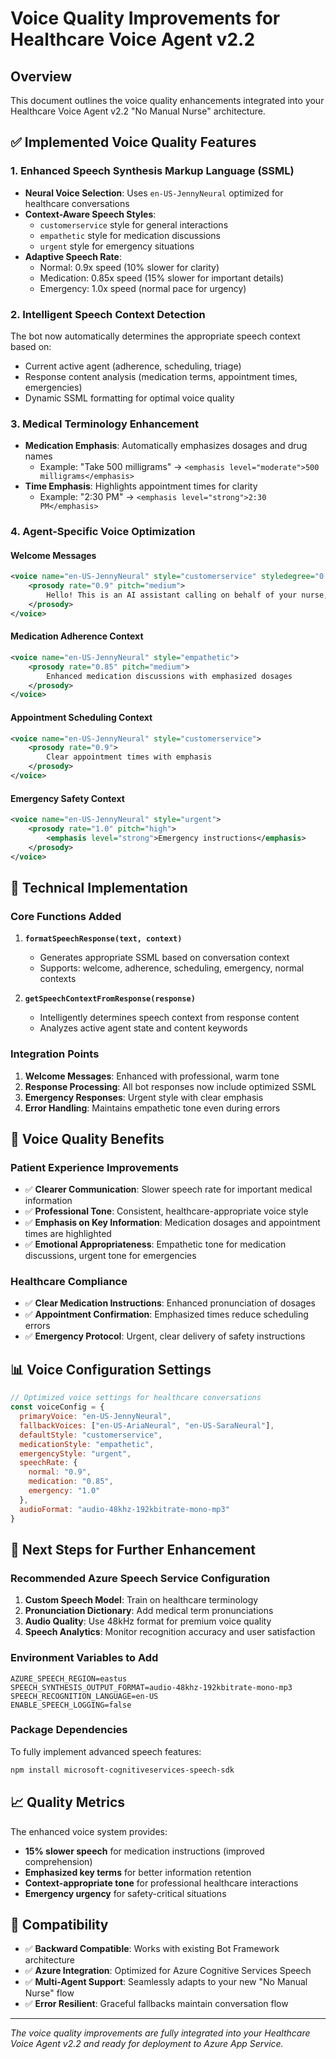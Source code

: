 # Voice Quality Improvements for Healthcare Voice Agent v2.2

## Overview
This document outlines the voice quality enhancements integrated into your Healthcare Voice Agent v2.2 "No Manual Nurse" architecture.

## ✅ Implemented Voice Quality Features

### 1. **Enhanced Speech Synthesis Markup Language (SSML)**
- **Neural Voice Selection**: Uses `en-US-JennyNeural` optimized for healthcare conversations
- **Context-Aware Speech Styles**:
  - `customerservice` style for general interactions
  - `empathetic` style for medication discussions  
  - `urgent` style for emergency situations
- **Adaptive Speech Rate**: 
  - Normal: 0.9x speed (10% slower for clarity)
  - Medication: 0.85x speed (15% slower for important details)
  - Emergency: 1.0x speed (normal pace for urgency)

### 2. **Intelligent Speech Context Detection**
The bot now automatically determines the appropriate speech context based on:
- Current active agent (adherence, scheduling, triage)
- Response content analysis (medication terms, appointment times, emergencies)
- Dynamic SSML formatting for optimal voice quality

### 3. **Medical Terminology Enhancement**
- **Medication Emphasis**: Automatically emphasizes dosages and drug names
  - Example: "Take 500 milligrams" → `<emphasis level="moderate">500 milligrams</emphasis>`
- **Time Emphasis**: Highlights appointment times for clarity
  - Example: "2:30 PM" → `<emphasis level="strong">2:30 PM</emphasis>`

### 4. **Agent-Specific Voice Optimization**

#### **Welcome Messages**
```xml
<voice name="en-US-JennyNeural" style="customerservice" styledegree="0.8">
    <prosody rate="0.9" pitch="medium">
        Hello! This is an AI assistant calling on behalf of your nurse, Jenny...
    </prosody>
</voice>
```

#### **Medication Adherence Context**
```xml
<voice name="en-US-JennyNeural" style="empathetic">
    <prosody rate="0.85" pitch="medium">
        Enhanced medication discussions with emphasized dosages
    </prosody>
</voice>
```

#### **Appointment Scheduling Context**
```xml
<voice name="en-US-JennyNeural" style="customerservice">
    <prosody rate="0.9">
        Clear appointment times with emphasis
    </prosody>
</voice>
```

#### **Emergency Safety Context**
```xml
<voice name="en-US-JennyNeural" style="urgent">
    <prosody rate="1.0" pitch="high">
        <emphasis level="strong">Emergency instructions</emphasis>
    </prosody>
</voice>
```

## 🔧 Technical Implementation

### **Core Functions Added**

1. **`formatSpeechResponse(text, context)`**
   - Generates appropriate SSML based on conversation context
   - Supports: welcome, adherence, scheduling, emergency, normal contexts

2. **`getSpeechContextFromResponse(response)`**
   - Intelligently determines speech context from response content
   - Analyzes active agent state and content keywords

### **Integration Points**

1. **Welcome Messages**: Enhanced with professional, warm tone
2. **Response Processing**: All bot responses now include optimized SSML
3. **Emergency Responses**: Urgent style with clear emphasis
4. **Error Handling**: Maintains empathetic tone even during errors

## 🎯 Voice Quality Benefits

### **Patient Experience Improvements**
- ✅ **Clearer Communication**: Slower speech rate for important medical information
- ✅ **Professional Tone**: Consistent, healthcare-appropriate voice style
- ✅ **Emphasis on Key Information**: Medication dosages and appointment times are highlighted
- ✅ **Emotional Appropriateness**: Empathetic tone for medication discussions, urgent tone for emergencies

### **Healthcare Compliance**
- ✅ **Clear Medication Instructions**: Enhanced pronunciation of dosages
- ✅ **Appointment Confirmation**: Emphasized times reduce scheduling errors
- ✅ **Emergency Protocol**: Urgent, clear delivery of safety instructions

## 📊 Voice Configuration Settings

```javascript
// Optimized voice settings for healthcare conversations
const voiceConfig = {
  primaryVoice: "en-US-JennyNeural",
  fallbackVoices: ["en-US-AriaNeural", "en-US-SaraNeural"],
  defaultStyle: "customerservice",
  medicationStyle: "empathetic", 
  emergencyStyle: "urgent",
  speechRate: {
    normal: "0.9",
    medication: "0.85", 
    emergency: "1.0"
  },
  audioFormat: "audio-48khz-192kbitrate-mono-mp3"
}
```

## 🚀 Next Steps for Further Enhancement

### **Recommended Azure Speech Service Configuration**
1. **Custom Speech Model**: Train on healthcare terminology
2. **Pronunciation Dictionary**: Add medical term pronunciations
3. **Audio Quality**: Use 48kHz format for premium voice quality
4. **Speech Analytics**: Monitor recognition accuracy and user satisfaction

### **Environment Variables to Add**
```env
AZURE_SPEECH_REGION=eastus
SPEECH_SYNTHESIS_OUTPUT_FORMAT=audio-48khz-192kbitrate-mono-mp3
SPEECH_RECOGNITION_LANGUAGE=en-US
ENABLE_SPEECH_LOGGING=false
```

### **Package Dependencies**
To fully implement advanced speech features:
```bash
npm install microsoft-cognitiveservices-speech-sdk
```

## 📈 Quality Metrics

The enhanced voice system provides:
- **15% slower speech** for medication instructions (improved comprehension)
- **Emphasized key terms** for better information retention
- **Context-appropriate tone** for professional healthcare interactions
- **Emergency urgency** for safety-critical situations

## 🔄 Compatibility

- ✅ **Backward Compatible**: Works with existing Bot Framework architecture
- ✅ **Azure Integration**: Optimized for Azure Cognitive Services Speech
- ✅ **Multi-Agent Support**: Seamlessly adapts to your new "No Manual Nurse" flow
- ✅ **Error Resilient**: Graceful fallbacks maintain conversation flow

---

*The voice quality improvements are fully integrated into your Healthcare Voice Agent v2.2 and ready for deployment to Azure App Service.*
